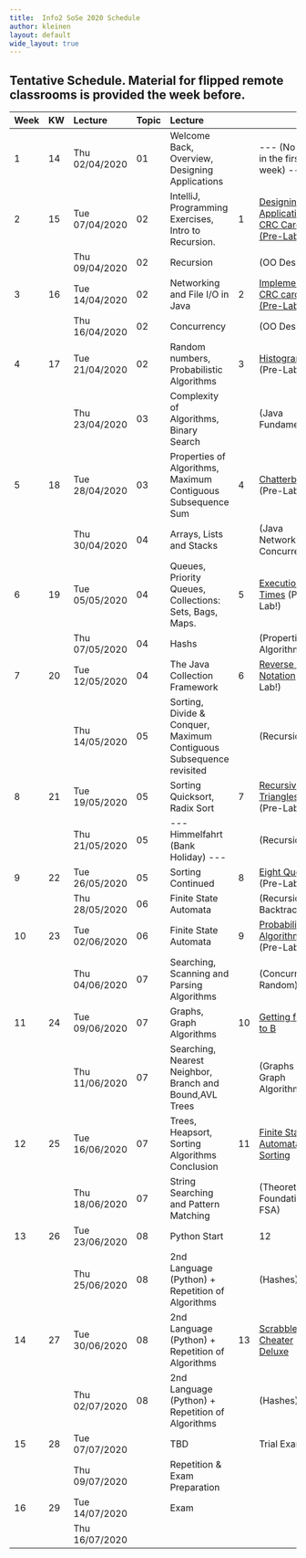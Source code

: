 ```yaml
---
title:  Info2 SoSe 2020 Schedule
author: kleinen
layout: default
wide_layout: true
---
```


## Tentative Schedule. Material for flipped remote classrooms is provided the week before.

| Week | KW | Lecture        | Topic | Lecture                                                             |    |                                                                   |
|:-----|:---|:---------------|:------|:--------------------------------------------------------------------|:---|:------------------------------------------------------------------|
| 1    | 14 | Thu 02/04/2020 | 01    | Welcome Back, Overview, Designing Applications                      |    | --- (No labs in the  first week) ---                              |
| 2    | 15 | Tue 07/04/2020 | 02    | IntelliJ, Programming Exercises, Intro to Recursion.                | 1  | [Designing an Application, CRC Cards  (Pre-Lab!)](../labs/lab-01) |
|      |    | Thu 09/04/2020 | 02    | Recursion                                                           |    | (OO Design)                                                 |
| 3    | 16 | Tue 14/04/2020 | 02    | Networking and File I/O in Java                                     | 2  | [Implementing CRC cards (Pre-Lab!)](../labs/lab-02)               |
|      |    | Thu 16/04/2020 | 02    | Concurrency                                                         |    | (OO Design)                                                       |
| 4    | 17 | Tue 21/04/2020 | 02    | Random numbers, Probabilistic Algorithms                            | 3  | [Histogram](../labs/lab-03)  (Pre-Lab!) |                         |
|      |    | Thu 23/04/2020 | 03    | Complexity of Algorithms, Binary Search                             |    | (Java Fundamentals)                                               |
| 5    | 18 | Tue 28/04/2020 | 03    | Properties of Algorithms, Maximum Contiguous Subsequence Sum        | 4  | [Chatterbox](../labs/lab-04)  (Pre-Lab!)                          |
|      |    | Thu 30/04/2020 | 04    | Arrays, Lists and Stacks                                            |    | (Java Networking, Concurrency)                                    |
| 6    | 19 | Tue 05/05/2020 | 04    | Queues, Priority Queues, Collections: Sets, Bags, Maps.             | 5  | [Execution Times](../labs/lab-05) (Pre-Lab!)                      |
|      |    | Thu 07/05/2020 | 04    | Hashs                                                               |    | (Properties of Algorithms)                                        |
| 7    | 20 | Tue 12/05/2020 | 04    | The Java Collection Framework                                       | 6  | [Reverse Polish Notation](../labs/lab-06) (Pre-Lab!)              |
|      |    | Thu 14/05/2020 | 05    | Sorting, Divide & Conquer, Maximum Contiguous Subsequence revisited |    | (Recursion)                                                       |
| 8    | 21 | Tue 19/05/2020 | 05    | Sorting Quicksort, Radix Sort                                       | 7  | [Recursive Triangles](../labs/lab-07) (Pre-Lab!)                  |
|      |    | Thu 21/05/2020 | 05    | --- Himmelfahrt (Bank Holiday) ---                                  |    | (Recursion)                                                       |
| 9    | 22 | Tue 26/05/2020 | 05    | Sorting Continued                                                   | 8  | [Eight Queens](../labs/lab-08) (Pre-Lab!)                         |
|      |    | Thu 28/05/2020 | 06    | Finite State Automata                                               |    | (Recursion, Backtracking) |                                       |
| 10   | 23 | Tue 02/06/2020 | 06    | Finite State Automata                                               | 9  | [Probabilistic Algorithms](../labs/lab-09)  (Pre-Lab!) |          |
|      |    | Thu 04/06/2020 | 07    | Searching, Scanning and Parsing Algorithms                          |    | (Concurrency, Random)                                             |
| 11   | 24 | Tue 09/06/2020 | 07    | Graphs, Graph Algorithms                                            | 10 | [Getting from A to B](../labs/lab-10)                             |
|      |    | Thu 11/06/2020 | 07    | Searching, Nearest Neighbor, Branch and Bound,AVL Trees             |    | (Graphs and Graph Algorithms)                                     |
| 12   | 25 | Tue 16/06/2020 | 07    | Trees, Heapsort, Sorting Algorithms Conclusion                      | 11 | [Finite State Automata and Sorting](../labs/lab-11)               |
|      |    | Thu 18/06/2020 | 07    | String Searching and Pattern Matching                               |    | (Theoretical Foundations, FSA)                                    |
| 13   | 26 | Tue 23/06/2020 | 08    | Python Start                                                        |    | 12 | [Scrabble Cheater Basic Edition](../labs/lab-12)             |
|      |    | Thu 25/06/2020 | 08    | 2nd Language (Python) + Repetition of Algorithms                    |    | (Hashes)                                                          |
| 14   | 27 | Tue 30/06/2020 | 08    | 2nd Language (Python) + Repetition of Algorithms                    | 13 | [Scrabble Cheater Deluxe](../labs/lab-13)                         |
|      |    | Thu 02/07/2020 | 08    | 2nd Language (Python) + Repetition of Algorithms                    |    | (Hashes)                                                          |
| 15   | 28 | Tue 07/07/2020 |       | TBD                                                                 |    | Trial Exam |                                                      |
|      |    | Thu 09/07/2020 |       | Repetition & Exam Preparation                                       |    |                                                                   |
| 16   | 29 | Tue 14/07/2020 |       | Exam                                                                |    |                                                                   |
|      |    | Thu 16/07/2020 |       |                                                                     |    |                                                                   |

